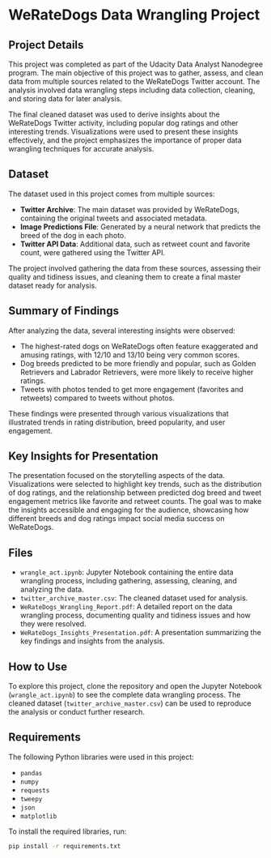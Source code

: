 # WeRateDogs Data Wrangling Project

## Project Details

This project was completed as part of the Udacity Data Analyst Nanodegree program. The main objective of this project was to gather, assess, and clean data from multiple sources related to the WeRateDogs Twitter account. The analysis involved data wrangling steps including data collection, cleaning, and storing data for later analysis.

The final cleaned dataset was used to derive insights about the WeRateDogs Twitter activity, including popular dog ratings and other interesting trends. Visualizations were used to present these insights effectively, and the project emphasizes the importance of proper data wrangling techniques for accurate analysis.

## Dataset

The dataset used in this project comes from multiple sources:

- **Twitter Archive**: The main dataset was provided by WeRateDogs, containing the original tweets and associated metadata.
- **Image Predictions File**: Generated by a neural network that predicts the breed of the dog in each photo.
- **Twitter API Data**: Additional data, such as retweet count and favorite count, were gathered using the Twitter API.

The project involved gathering the data from these sources, assessing their quality and tidiness issues, and cleaning them to create a final master dataset ready for analysis.

## Summary of Findings

After analyzing the data, several interesting insights were observed:

- The highest-rated dogs on WeRateDogs often feature exaggerated and amusing ratings, with 12/10 and 13/10 being very common scores.
- Dog breeds predicted to be more friendly and popular, such as Golden Retrievers and Labrador Retrievers, were more likely to receive higher ratings.
- Tweets with photos tended to get more engagement (favorites and retweets) compared to tweets without photos.

These findings were presented through various visualizations that illustrated trends in rating distribution, breed popularity, and user engagement.

## Key Insights for Presentation

The presentation focused on the storytelling aspects of the data. Visualizations were selected to highlight key trends, such as the distribution of dog ratings, and the relationship between predicted dog breed and tweet engagement metrics like favorite and retweet counts. The goal was to make the insights accessible and engaging for the audience, showcasing how different breeds and dog ratings impact social media success on WeRateDogs.

## Files

- `wrangle_act.ipynb`: Jupyter Notebook containing the entire data wrangling process, including gathering, assessing, cleaning, and analyzing the data.
- `twitter_archive_master.csv`: The cleaned dataset used for analysis.
- `WeRateDogs_Wrangling_Report.pdf`: A detailed report on the data wrangling process, documenting quality and tidiness issues and how they were resolved.
- `WeRateDogs_Insights_Presentation.pdf`: A presentation summarizing the key findings and insights from the analysis.

## How to Use

To explore this project, clone the repository and open the Jupyter Notebook (`wrangle_act.ipynb`) to see the complete data wrangling process. The cleaned dataset (`twitter_archive_master.csv`) can be used to reproduce the analysis or conduct further research.

## Requirements

The following Python libraries were used in this project:

- `pandas`
- `numpy`
- `requests`
- `tweepy`
- `json`
- `matplotlib`

To install the required libraries, run:

```sh
pip install -r requirements.txt

